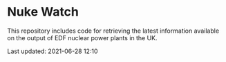 # Nuke Watch

This repository includes code for retrieving the latest information available on the output of EDF nuclear power plants in the UK.

Last updated: 2021-06-28 12:10